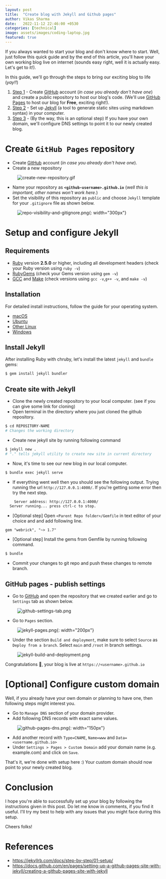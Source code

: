 ```yaml
---
layout: post
title:  "Create blog with Jekyll and Github pages"
author: Vikas Sharma
date:   2022-11-12 22:46:00 +0530
categories: [technical]
image: assets/images/coding-laptop.jpg
featured: true
---
```

If you always wanted to start your blog and don't know where to start. Well, just follow this quick guide and by the end of this article, you'll have your own working blog live on internet (sounds easy right, well it is actually easy. Let's get to it!). 

In this guide, we'll go through the steps to bring our exciting blog to life (*yay!!*)
1. [Step 1](#host-on-github-pages) - Create [GitHub](https://github.com/) account (*in case you already don't have one*) and create a public repository to host our blog's code. (We'll use [GitHub Pages](https://pages.github.com/) to host our blog for **Free**, exciting right!).
2. [Step 2](#setup-and-configure-jekyll) - Set up [Jekyll](https://jekyllrb.com/) (a tool to generate static sites using markdown syntax) in your computer.
3. [Step 3](#optional-configure-custom-domain) - (By the way, this is an optional step) If you have your own domain, we'll configure DNS settings to point it to our newly created blog.

# Create `GitHub Pages` repository
- Create [GitHub](https://github.com/) account (*in case you already don't have one*).
- Create a new repository

&nbsp;&nbsp;&nbsp;&nbsp;&nbsp;&nbsp;&nbsp;&nbsp;&nbsp;&nbsp;![create-new-repository.gif](../assets/images/create-new-repository.gif)
- Name your repository as **`<github-username>.github.io`** (*well this is important, other names won't work here.*)
- Set the visibility of this repository as `public` and choose `Jekyll` template for your `.gitignore` file as shown below.

&nbsp;&nbsp;&nbsp;&nbsp;&nbsp;&nbsp;&nbsp;&nbsp;&nbsp;&nbsp;![repo-visibility-and-gitignore.png](../assets/images/repo-visibility-and-gitignore.png){: width="300px"}

# Setup and configure Jekyll 
## Requirements
- [Ruby](https://www.ruby-lang.org/en/downloads/) version **2.5.0** or higher, including all development headers (check your Ruby version using `ruby -v`)
- [RubyGems](https://rubygems.org/pages/download) (check your Gems version using `gem -v`)
- [GCC](https://gcc.gnu.org/install/) and [Make](https://www.gnu.org/software/make/) (check versions using `gcc -v`,`g++ -v`, and `make -v`)

## Installation
For detailed install instructions, follow the guide for your operating system.
- [macOS](https://jekyllrb.com/docs/installation/macos/)
- [Ubuntu](https://jekyllrb.com/docs/installation/ubuntu/)
- [Other Linux](https://jekyllrb.com/docs/installation/other-linux/)
- [Windows](https://jekyllrb.com/docs/installation/windows/)

## Install Jekyll
After installing Ruby with chruby, let's install the latest `jekyll` and `bundle` gems:
```zsh
$ gem install jekyll bundler
```

## Create site with Jekyll
- Clone the newly created repository to your local computer. (see if you can give some link for cloning)
- Open terminal in the directory where you just cloned the github repository.
```zsh
$ cd REPOSITORY-NAME
# Changes the working directory
```
- Create new jekyll site by running following command
```zsh
$ jekyll new .
# "." tells jekyll utility to create new site in current directory
```
- Now, it's time to see our new blog in our local computer.
```zsh
$ bundle exec jekyll serve
```
- If everything went well then you should see the following output. Trying running the url `http://127.0.0.1:4000/`. If you're getting some error then try the next step. 
```zsh
    Server address: http://127.0.0.1:4000/
  Server running... press ctrl-c to stop.
```
- [Optional step] Open `<Parent Repo folder>/Gemfile` in text editor of your choice and and add following line.
```text
gem "webrick", "~> 1.7"
```
- [Optional step] Install the gems from Gemfile by running following command.
```zsh
$ bundle
```
- Commit your changes to git repo and push these changes to remote branch.

## GitHub pages - publish settings
- Go to [GitHub](https://github.com/) and open the repository that we created earlier and go to `Settings` tab as shown below.

&nbsp;&nbsp;&nbsp;&nbsp;&nbsp;&nbsp;&nbsp;&nbsp;&nbsp;&nbsp;![github-settings-tab.png](../assets/images/github-settings-tab.png) 
- Go to `Pages` section.

&nbsp;&nbsp;&nbsp;&nbsp;&nbsp;&nbsp;&nbsp;&nbsp;&nbsp;&nbsp;![jekyll-pages.png](../assets/images/jekyll-pages.png){: width="200px"}
- Under the section `Build and deployment`, make sure to select `Source` as `Deploy from a branch`. Select `main` and `/root` in branch settings.

&nbsp;&nbsp;&nbsp;&nbsp;&nbsp;&nbsp;&nbsp;&nbsp;&nbsp;&nbsp;![jekyll-build-and-deployment.png](../assets/images/jekyll-build-and-deployment.png)

Congratulations 👏, your blog is live at `https://<username>.github.io`

# [Optional] Configure custom domain
Well, if you already have your own domain or planning to have one, then following steps might interest you.
- Go to `Manage DNS` section of your domain provider.
- Add following DNS records with exact same values.

&nbsp;&nbsp;&nbsp;&nbsp;&nbsp;&nbsp;&nbsp;&nbsp;&nbsp;&nbsp;![github-pages-dns.png](../assets/images/github-pages-dns.png){: width="150px"}
- Add another record with `Type=CNAME`, `Name=www` and `Data=<username.github.io>`
- Under `Settings > Pages > Custom Domain` add your domain name (e.g. example.com) and click on `Save`.

That's it, we're done with setup here :) Your custom domain should now point to your newly created blog.

# Conclusion
I hope you're able to successfully set up your blog by following the instructions given in this post. Do let me know in comments, if you find it useful. I'll try my best to help with any issues that you might face during this setup.

Cheers folks!

# References
- https://jekyllrb.com/docs/step-by-step/01-setup/
- https://docs.github.com/en/pages/setting-up-a-github-pages-site-with-jekyll/creating-a-github-pages-site-with-jekyll